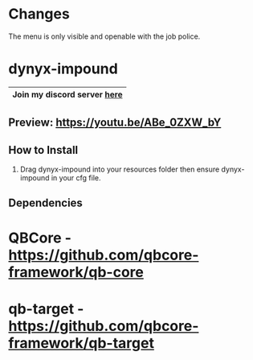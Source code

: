 # Changes

The menu is only visible and openable with the job police.

# dynyx-impound

| Join my discord server [here](https://discord.gg/A4gVRjnvaE) |
| ------------------------------------------------------------ |

## Preview: https://youtu.be/ABe_0ZXW_bY

## How to Install
1. Drag dynyx-impound into your resources folder then ensure dynyx-impound in your cfg file.


## Dependencies
# QBCore - https://github.com/qbcore-framework/qb-core
# qb-target - https://github.com/qbcore-framework/qb-target
